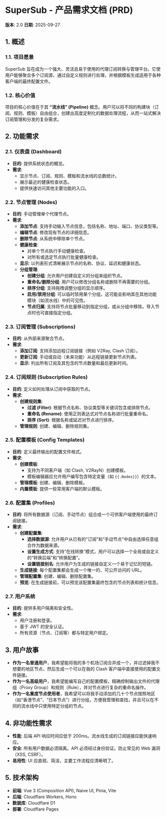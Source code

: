 # SuperSub - 产品需求文档 (PRD)

**版本**: 2.0
**日期**: 2025-09-27

## 1. 概述

### 1.1. 项目愿景

SuperSub 旨在成为一个强大、灵活且易于使用的代理订阅转换与管理平台。它使用户能够聚合多个订阅源，通过自定义规则进行处理，并根据模板生成适用于各种客户端的最终配置文件。

### 1.2. 核心价值

项目的核心价值在于其 **“流水线” (Pipeline)** 概念。用户可以将不同的构建块（订阅、规则、模板）自由组合，创建出高度定制化的数据处理流程，从而一站式解决订阅管理和分发的复杂需求。

## 2. 功能需求

### 2.1. 仪表盘 (Dashboard)

- **目的**: 提供系统状态的概览。
- **需求**:
  - 显示节点、订阅、规则、模板和流水线的总数统计。
  - 展示最近的健康检查状态。
  - 提供快速访问其他主要功能的入口。

### 2.2. 节点管理 (Nodes)

- **目的**: 手动管理单个代理节点。
- **需求**:
  - **添加节点**: 支持手动输入节点信息，包括名称、地址、端口、协议类型等。
  - **编辑节点**: 修改现有节点的详细信息。
  - **删除节点**: 从系统中移除单个节点。
  - **健康检查**:
    - 对单个节点执行手动健康检查。
    - 对所有或选定节点执行批量健康检查。
  - **显示**: 以列表形式清晰展示节点的名称、协议、延迟和健康状态。
  - **分组管理**:
    - **创建分组**: 允许用户创建自定义的分组来组织节点。
    - **重命名/删除分组**: 用户可以修改分组名称或删除不再需要的分组。
    - **排序分组**: 支持拖拽调整分组的显示顺序。
    - **启用/禁用分组**: 可以临时禁用某个分组，这可能会影响其在其他功能模块（如流水线）中的可见性。
    - **节点归属**: 支持将节点批量移动到指定分组，或从分组中移除。导入节点时也可直接指定分组。

### 2.3. 订阅管理 (Subscriptions)

- **目的**: 从外部来源聚合节点。
- **需求**:
  - **添加订阅**: 支持添加远程订阅链接（例如 V2Ray, Clash 订阅）。
  - **更新订阅**: 手动或自动（未来功能）从远程链接更新节点列表。
  - **显示**: 列出所有订阅及其包含的节点数量和最后更新时间。

### 2.4. 订阅规则 (Subscription Rules)

- **目的**: 定义如何处理从订阅中获取的节点。
- **需求**:
  - **创建规则集**:
    - **过滤 (Filter)**: 根据节点名称、协议类型等关键词包含或排除节点。
    - **重命名 (Rename)**: 使用正则表达式对节点名称进行批量重命名。
    - **排序 (Sort)**: 根据名称或延迟对节点进行排序。
  - **管理规则**: 创建、编辑、删除规则集。

### 2.5. 配置模板 (Config Templates)

- **目的**: 定义最终输出的配置文件格式。
- **需求**:
  - **创建模板**:
    - 支持为不同客户端（如 Clash, V2RayN）创建模板。
    - 模板编辑器应允许用户编写包含特定变量（如 `{{.Nodes}}`）的文本。
  - **管理模板**: 创建、编辑、删除模板。
  - **内置模板**: 提供一些常用客户端的默认模板。

### 2.6. 配置集 (Profiles)

- **目的**: 将所有数据源（订阅、手动节点）组合成一个可供客户端使用的最终订阅链接。
- **需求**:
  - **创建配置集**:
    - **选择数据源**: 允许用户从已有的“订阅”和“手动节点”中自由选择任意组合作为数据来源。
    - **设置生成方式**: 支持“在线转换”模式，用户可以选择一个全局或自定义的“转换后端”和“转换配置”。
    - **设置链接别名**: 允许用户为生成的链接自定义一个易于记忆的短链。
  - **生成链接**: 每个配置集都会生成一个唯一的、可公开访问的 URL。
  - **管理配置集**: 创建、编辑、删除配置集。
  - **预览**: 在生成链接前，可以预览该配置集最终包含的节点列表和统计信息。

### 2.7. 用户系统

- **目的**: 提供多用户隔离和安全性。
- **需求**:
  - 用户注册和登录。
  - 基于 JWT 的安全认证。
  - 所有资源（节点、订阅等）都与特定用户绑定。

## 3. 用户故事

- **作为一名普通用户**，我希望能将我的多个机场订阅合并成一个，并过滤掉我不想要的地区节点，然后生成一个可以在我的 Clash 客户端中直接使用的配置文件链接。
- **作为一名高级用户**，我希望能编写自己的配置模板，精确控制输出文件的代理组（Proxy Group）和规则（Rule），并对节点进行复杂的重命名操作。
- **作为一名重度节点使用者**，我希望可以将我手动添加的几十个节点按照地区（如“香港节点”、“日本节点”）进行分组，方便我管理和查找，并且可以在不同的流水线中只使用特定分组的节点。

## 4. 非功能性需求

- **性能**: 后端 API 响应时间应低于 200ms。流水线生成的订阅链接应能快速响应。
- **安全**: 所有用户数据必须隔离。API 必须经过身份验证。防止常见的 Web 漏洞（XSS, CSRF）。
- **易用性**: UI 应直观、简洁，主要工作流程应清晰明了。

## 5. 技术架构

- **前端**: Vue 3 (Composition API), Naive UI, Pinia, Vite
- **后端**: Cloudflare Workers, Hono
- **数据库**: Cloudflare D1
- **部署**: Cloudflare Pages